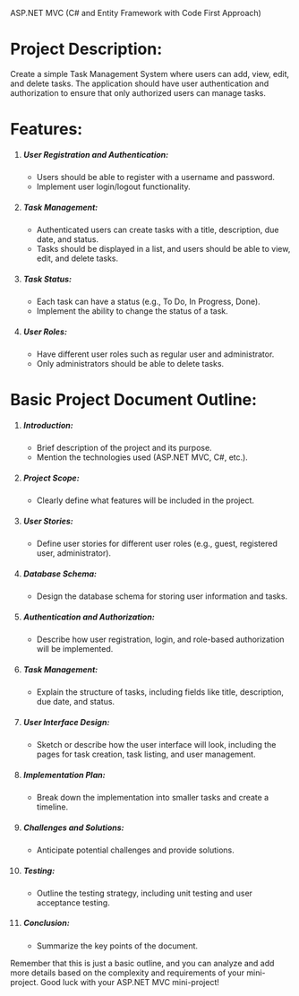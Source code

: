 <p>ASP.NET MVC (C# and Entity Framework with Code First Approach)</p>  

<h1>Project Description:</h1>
<p>Create a simple Task Management System where users can add, view, edit, and delete tasks. The application should have user authentication and authorization to ensure that only authorized users can manage tasks.</p>

<h1>Features:</h1>
<ol>
  <li><h5>User Registration and Authentication:</h5>
    <ul>
      <li>Users should be able to register with a username and password.</li>
      <li>Implement user login/logout functionality.</li>
    </ul>
  </li>
  <li><h5>Task Management:</h5>
    <ul>
      <li>Authenticated users can create tasks with a title, description, due date, and status.</li>
      <li>Tasks should be displayed in a list, and users should be able to view, edit, and delete tasks.</li>
    </ul>
  </li>
  <li><h5>Task Status:</h5>
    <ul>
      <li>Each task can have a status (e.g., To Do, In Progress, Done).</li>
      <li>Implement the ability to change the status of a task.</li>
    </ul>
  </li>
  <li><h5>User Roles:</h5>
    <ul>
      <li>Have different user roles such as regular user and administrator.</li>
      <li>Only administrators should be able to delete tasks.</li>
    </ul>
  </li>
</ol>
    
<h1>Basic Project Document Outline:</h1>
<ol>
  <li><h5>Introduction:</h5>
    <ul>
      <li>Brief description of the project and its purpose.</li>
      <li>Mention the technologies used (ASP.NET MVC, C#, etc.).</li>
    </ul>
  </li>
  <li><h5>Project Scope:</h5>
    <ul><li>Clearly define what features will be included in the project.</li></ul>
  </li>
  <li><h5>User Stories:</h5>
    <ul><li>Define user stories for different user roles (e.g., guest, registered user, administrator).</li></ul>
  </li>
  <li><h5>Database Schema:</h5>
    <ul><li>Design the database schema for storing user information and tasks.</li></ul>
  </li>
  <li><h5>Authentication and Authorization:</h5>
    <ul><li>Describe how user registration, login, and role-based authorization will be implemented.</li></ul>
  </li>
  <li><h5>Task Management:</h5>
    <ul><li>Explain the structure of tasks, including fields like title, description, due date, and status.</li></ul>
  </li>
  <li><h5>User Interface Design:</h5>
    <ul><li>Sketch or describe how the user interface will look, including the pages for task creation, task listing, and user management.</li></ul>
  </li>
  <li><h5>Implementation Plan:</h5>
    <ul><li>Break down the implementation into smaller tasks and create a timeline.</li></ul>
  </li>
  <li><h5>Challenges and Solutions:</h5>
    <ul><li>Anticipate potential challenges and provide solutions.</li></ul>
  </li>
  <li><h5>Testing:</h5>
    <ul><li>Outline the testing strategy, including unit testing and user acceptance testing.</li></ul>
  </li>
  <li><h5>Conclusion:</h5>
    <ul><li>Summarize the key points of the document.</li></ul>
  </li>
</ol>
<p>Remember that this is just a basic outline, and you can analyze and add more details based on the complexity and requirements of your mini-project. Good luck with your ASP.NET MVC mini-project!</p>

